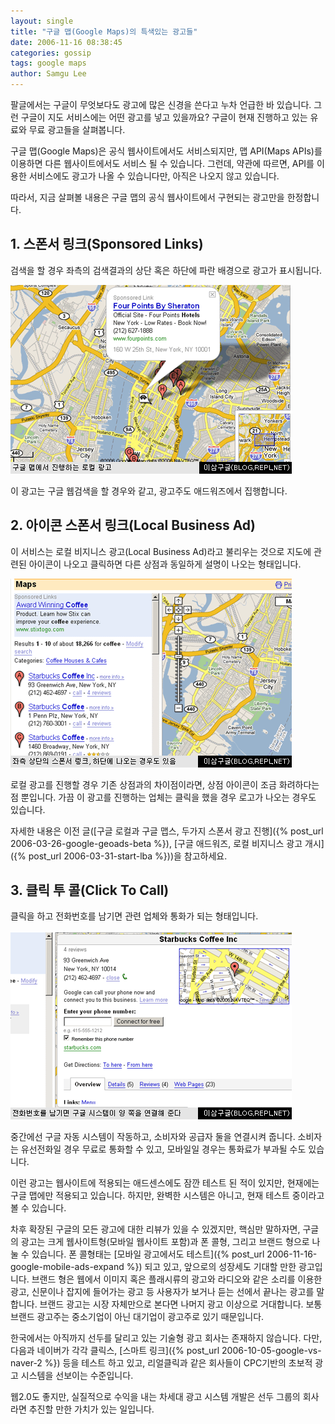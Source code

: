 ```yaml
---
layout: single
title: "구글 맵(Google Maps)의 특색있는 광고들"
date: 2006-11-16 08:38:45
categories: gossip
tags: google maps
author: Samgu Lee
---
```


팔글에서는 구글이 무엇보다도 광고에 많은 신경을 쓴다고 누차 언급한 바 있습니다. 그런 구글이 지도 서비스에는 어떤 광고를 넣고 있을까요? 구글이 현재 진행하고 있는 유료와 무료 광고들을 살펴봅니다.

구글 맵(Google Maps)은 공식 웹사이트에서도 서비스되지만, 맵 API(Maps APIs)를 이용하면 다른 웹사이트에서도 서비스 될 수 있습니다. 그런데, 약관에 따르면, API를 이용한 서비스에도 광고가 나올 수 있습니다만, 아직은 나오지 않고 있습니다.

따라서, 지금 살펴볼 내용은 구글 맵의 공식 웹사이트에서 구현되는 광고만을 한정합니다.

## 1. 스폰서 링크(Sponsored Links)

검색을 할 경우 좌측의 검색결과의 상단 혹은 하단에 파란 배경으로 광고가 표시됩니다.

![구글 맵의 스폰서 링크](/assets/local_ad_on_maps.gif)

이 광고는 구글 웹검색을 할 경우와 같고, 광고주도 애드워즈에서 집행합니다.

## 2. 아이콘 스폰서 링크(Local Business Ad)

이 서비스는 로컬 비지니스 광고(Local Business Ad)라고 불리우는 것으로 지도에 관련된 아이콘이 나오고 클릭하면 다른 상점과 동일하게 설명이 나오는 형태입니다.

![구글 맵의 로컬 광고](/assets/slink_on_maps.gif)

로컬 광고를 진행할 경우 기존 상점과의 차이점이라면, 상점 아이콘이 조금 화려하다는 점 뿐입니다. 가끔 이 광고를 진행하는 업체는 클릭을 했을 경우 로고가 나오는 경우도 있습니다.

자세한 내용은 이전 글([구글 로컬과 구글 맵스, 두가지 스폰서 광고 진행]({% post_url 2006-03-26-google-geoads-beta %}), [구글 애드워즈, 로컬 비지니스 광고 개시]({% post_url 2006-03-31-start-lba %}))을 참고하세요.

## 3. 클릭 투 콜(Click To Call)

클릭을 하고 전화번호를 남기면 관련 업체와 통화가 되는 형태입니다.

![구글 맵의 클릭 투 콜 광고](/assets/call_on_maps.gif)

중간에선 구글 자동 시스템이 작동하고, 소비자와 공급자 둘을 연결시켜 줍니다. 소비자는 유선전화일 경우 무료로 통화할 수 있고, 모바일일 경우는 통화료가 부과될 수도 있습니다.

이런 광고는 웹사이트에 적용되는 애드센스에도 잠깐 테스트 된 적이 있지만, 현재에는 구글 맵에만 적용되고 있습니다. 하지만, 완벽한 시스템은 아니고, 현재 테스트 중이라고 볼 수 있습니다.

차후 확장된 구글의 모든 광고에 대한 리뷰가 있을 수 있겠지만, 핵심만 말하자면, 구글의 광고는 크게 웹사이트형(모바일 웹사이트 포함)과 폰 콜형, 그리고 브랜드 형으로 나눌 수 있습니다. 폰 콜형태는 [모바일 광고에서도 테스트]({% post_url 2006-11-16-google-mobile-ads-expand %}) 되고 있고, 앞으로의 성장세도 기대할 만한 광고입니다. 브랜드 형은 웹에서 이미지 혹은 플래시류의 광고와 라디오와 같은 소리를 이용한 광고, 신문이나 잡지에 들어가는 광고 등 사용자가 보거나 듣는 선에서 끝나는 광고를 말합니다. 브랜드 광고는 시장 자체만으로 본다면 나머지 광고 이상으로 거대합니다. 보통 브랜드 광고주는 중소기업이 아닌 대기업이 광고주로 있기 때문입니다.

한국에서는 아직까지 선두를 달리고 있는 기술형 광고 회사는 존재하지 않습니다. 다만, 다음과 네이버가 각각 클릭스, [스마트 링크]({% post_url 2006-10-05-google-vs-naver-2 %}) 등을 테스트 하고 있고, 리얼클릭과 같은 회사들이 CPC기반의 초보적 광고 시스템을 선보이는 수준입니다.

웹2.0도 좋지만, 실질적으로 수익을 내는 차세대 광고 시스템 개발은 선두 그룹의 회사라면 추진할 만한 가치가 있는 일입니다.
